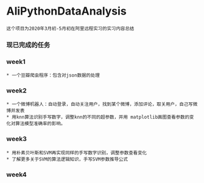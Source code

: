 # AliPythonDataAnalysis
    这个项目为2020年3月初-5月初在阿里远程实习的实习内容总结
    
### 现已完成的任务
  
### week1
    * 一个豆瓣爬虫程序：包含对json数据的处理
  
### week2
    * 一个微博机器人：自动登录，自动关注用户，找到某个微博，添加评论，取关用户，自己写微博并发表
    * 用knn算法识别手写数字，调整knn的不同的超参数，并用 matplotlib画图查看参数的变化对算法模型准确率的影响。

### week3
    * 用朴素贝叶斯和SVM再实现同样的手写数字识别，调整参数查看变化
    * 了解更多关于SVM的算法逻辑知识，手写SVM参数推导公式
    
### week4
    